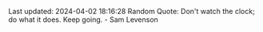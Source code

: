 Last updated: 2024-04-02 18:16:28
Random Quote: Don't watch the clock; do what it does. Keep going. - Sam Levenson